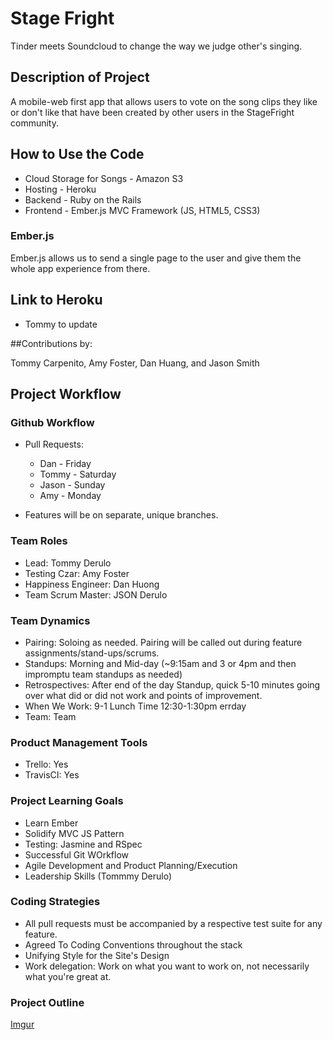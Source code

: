 # Stage Fright

Tinder meets Soundcloud to change the way we judge other's singing.

## Description of Project

A mobile-web first app that allows users to vote on the song clips they like or don't like that have been created by other users in the StageFright community.

## How to Use the Code
  - Cloud Storage for Songs - Amazon S3
  - Hosting - Heroku
  - Backend - Ruby on the Rails
  - Frontend - Ember.js MVC Framework (JS, HTML5, CSS3)

### Ember.js
Ember.js allows us to send a single page to the user and give them the whole app experience from there.

## Link to Heroku
  - Tommy to update

##Contributions by:

Tommy Carpenito, Amy Foster, Dan Huang, and Jason Smith

## Project Workflow

### Github Workflow
- Pull Requests:
  - Dan - Friday
  - Tommy - Saturday
  - Jason - Sunday
  - Amy - Monday

- Features will be on separate, unique branches.

### Team Roles
  - Lead: Tommy Derulo
  - Testing Czar: Amy Foster
  - Happiness Engineer: Dan Huong
  - Team Scrum Master: JSON Derulo

### Team Dynamics
  - Pairing: Soloing as needed.  Pairing will be called out during feature assignments/stand-ups/scrums.
  - Standups: Morning and Mid-day (~9:15am and 3 or 4pm and then impromptu team standups as needed)
  - Retrospectives: After end of the day Standup, quick 5-10 minutes going over what did or did not work and points of improvement.
  - When We Work: 9-1  Lunch Time 12:30-1:30pm errday
  - Team: Team

### Product Management Tools

  - Trello: Yes
  - TravisCI: Yes

### Project Learning Goals
  - Learn Ember
  - Solidify MVC JS Pattern
  - Testing: Jasmine and RSpec
  - Successful Git WOrkflow
  - Agile Development and Product Planning/Execution
  - Leadership Skills (Tommmy Derulo)

### Coding Strategies
  - All pull requests must be accompanied by a respective test suite for any feature.
  - Agreed To Coding Conventions throughout the stack
  - Unifying Style for the Site's Design
  - Work delegation: Work on what you want to work on, not necessarily what you're great at.

### Project Outline

[Imgur](http://i.imgur.com/zv44vOG.jpg)
